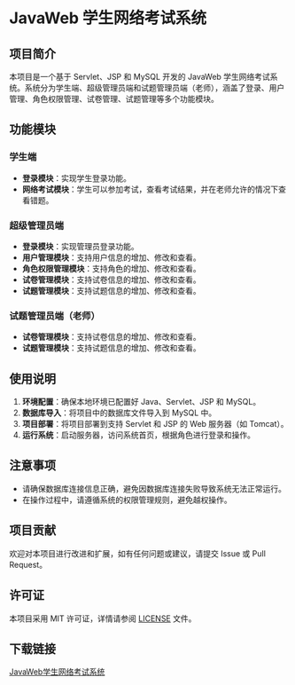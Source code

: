 # JavaWeb 学生网络考试系统

## 项目简介

本项目是一个基于 Servlet、JSP 和 MySQL 开发的 JavaWeb 学生网络考试系统。系统分为学生端、超级管理员端和试题管理员端（老师），涵盖了登录、用户管理、角色权限管理、试卷管理、试题管理等多个功能模块。

## 功能模块

### 学生端

- **登录模块**：实现学生登录功能。
- **网络考试模块**：学生可以参加考试，查看考试结果，并在老师允许的情况下查看错题。

### 超级管理员端

- **登录模块**：实现管理员登录功能。
- **用户管理模块**：支持用户信息的增加、修改和查看。
- **角色权限管理模块**：支持角色的增加、修改和查看。
- **试卷管理模块**：支持试卷信息的增加、修改和查看。
- **试题管理模块**：支持试题信息的增加、修改和查看。

### 试题管理员端（老师）

- **试卷管理模块**：支持试卷信息的增加、修改和查看。
- **试题管理模块**：支持试题信息的增加、修改和查看。

## 使用说明

1. **环境配置**：确保本地环境已配置好 Java、Servlet、JSP 和 MySQL。
2. **数据库导入**：将项目中的数据库文件导入到 MySQL 中。
3. **项目部署**：将项目部署到支持 Servlet 和 JSP 的 Web 服务器（如 Tomcat）。
4. **运行系统**：启动服务器，访问系统首页，根据角色进行登录和操作。

## 注意事项

- 请确保数据库连接信息正确，避免因数据库连接失败导致系统无法正常运行。
- 在操作过程中，请遵循系统的权限管理规则，避免越权操作。

## 项目贡献

欢迎对本项目进行改进和扩展，如有任何问题或建议，请提交 Issue 或 Pull Request。

## 许可证

本项目采用 MIT 许可证，详情请参阅 [LICENSE](LICENSE) 文件。

## 下载链接

[JavaWeb学生网络考试系统](https://pan.quark.cn/s/d1f211030b09)
